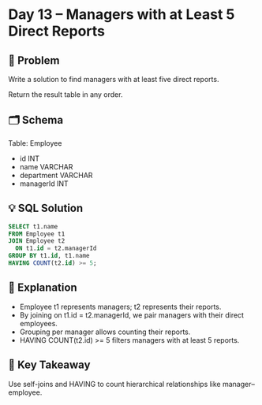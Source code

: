 # Day 13 – Managers with at Least 5 Direct Reports

## 📖 Problem
Write a solution to find managers with at least five direct reports.

Return the result table in any order.

## 🗂 Schema
Table: Employee  
- id INT  
- name VARCHAR  
- department VARCHAR  
- managerId INT  

## 💡 SQL Solution
```sql
SELECT t1.name
FROM Employee t1
JOIN Employee t2 
  ON t1.id = t2.managerId
GROUP BY t1.id, t1.name
HAVING COUNT(t2.id) >= 5;
```

## 🧠 Explanation
- Employee t1 represents managers; t2 represents their reports.  
- By joining on t1.id = t2.managerId, we pair managers with their direct employees.  
- Grouping per manager allows counting their reports.  
- HAVING COUNT(t2.id) >= 5 filters managers with at least 5 reports.  

## 🔑 Key Takeaway
Use self-joins and HAVING to count hierarchical relationships like manager–employee.
